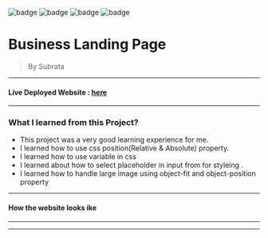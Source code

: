 





![badge](https://img.shields.io/badge/Made%20With-HTML%20%26%20CSS-brightgreen)
![badge](https://img.shields.io/badge/Mobile%20Responsive-No-orange)
![badge](https://img.shields.io/badge/Deployed-Yes-green)
![badge](https://img.shields.io/badge/Time%20Taken-5hrs-brightgreen)

# **Business Landing Page**

>By Subrata

-----
#### Live Deployed Website : [here](https://hostinglandingpage2.netlify.app/)

---
### What I learned from this Project?

- This project was a very good learning experience for me.
- I learned how to use css position(Relative & Absolute) property.
- I learned how to use variable in css
- I learned about how to select placeholder in input from for styleing .
- I learned how to handle large image using object-fit and object-position property

---
#### How the website looks ike
---

[](https://user-images.githubusercontent.com/116452735/200123370-2e168918-f531-4727-a814-667fab43a6d0.mp4)

***
